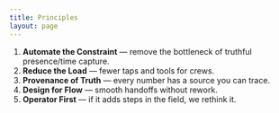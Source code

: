 ```yaml
---
title: Principles
layout: page
---
```


1. **Automate the Constraint** — remove the bottleneck of truthful presence/time capture.
2. **Reduce the Load** — fewer taps and tools for crews.
3. **Provenance of Truth** — every number has a source you can trace.
4. **Design for Flow** — smooth handoffs without rework.
5. **Operator First** — if it adds steps in the field, we rethink it.
